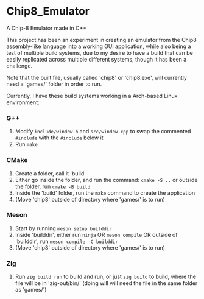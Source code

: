 # Chip8_Emulator
A Chip-8 Emulator made in C++

This project has been an experiment in creating an emulator from the Chip8 assembly-like language into a working GUI application, while also being a test of multiple build systems, due to my desire to have a build that can be easily replicated across multiple different systems, though it has been a challenge.

Note that the built file, usually called 'chip8' or 'chip8.exe', will currently need a 'games/' folder in order to run. 

Currently, I have these build systems working in a Arch-based Linux environment:

### G++
1) Modify `include/window.h` and `src/window.cpp` to swap the commented `#include` with the `#include` below it
2) Run `make`

### CMake
1) Create a folder, call it 'build'
2) Either go inside the folder, and run the command: `cmake -S ..` or outside the folder, run `cmake -B build`
3) Inside the 'build' folder, run the `make` command to create the application
4) (Move 'chip8' outside of directory where 'games/' is to run)

### Meson
1) Start by running `meson setup builddir`
2) Inside 'builddir', either run `ninja` OR `meson compile` OR outside of 'builddir', run `meson compile -C builddir`
4) (Move 'chip8' outside of directory where 'games/' is to run)

### Zig
1) Run `zig build run` to build and run, or just `zig build` to build, where the file will be in 'zig-out/bin/' (doing will will need the file in the same folder as 'games/')